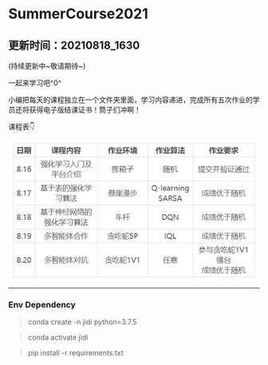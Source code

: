 # SummerCourse2021

## 更新时间：20210818_1630
(持续更新中~敬请期待~)

一起来学习吧^0^

小编把每天的课程独立在一个文件夹里面，学习内容递进，完成所有五次作业的学员还将获得电子版结课证书！筒子们冲啊！

[comment]: <> (日期	课程内容	作业环境	作业算法	作业要求)

[comment]: <> (8.16	强化学习入门及平台介绍	推箱子	随机	提交并验证通过)

[comment]: <> (8.17	基于表的强化学习算法	悬崖漫步	Q-learning  SARSA	成绩优于随机10%)

[comment]: <> (8.18	基于神经网络的强化学习算法	车杆	DQN	成绩优于随机10%)

[comment]: <> (8.19	多智能体合作	贪吃蛇5P	IQL	成绩优于随机10%)

[comment]: <> (8.20	多智能体对抗	贪吃蛇1V1	任意	参与贪吃蛇1V1擂台  成绩优于随机10%)

课程表👇

![image](assets/schedule.png)

---
### Env Dependency

>conda create -n jidi python=3.7.5

>conda activate jidi

>pip install -r requirements.txt

